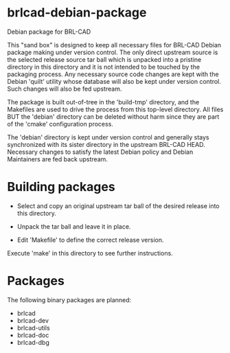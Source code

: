 brlcad-debian-package
=====================

Debian package for BRL-CAD

This "sand box" is designed to keep all necessary files for BRL-CAD
Debian package making under version control.  The only direct upstream
source is the selected release source tar ball which is unpacked into
a pristine directory in this directory and it is not intended to be
touched by the packaging process.  Any necessary source code changes
are kept with the Debian 'quilt' utility whose database will also be
kept under version control.  Such changes will also be fed upstream.

The package is built out-of-tree in the 'build-tmp' directory, and the
Makefiles are used to drive the process from this top-level directory.  All
files BUT the 'debian' directory can be deleted without harm since
they are part of the 'cmake' configuration process.

The 'debian' directory is kept under version control and generally
stays synchronized with its sister directory in the upstream BRL-CAD
HEAD.  Necessary changes to satisfy the latest Debian policy and
Debian Maintainers are fed back upstream.

Building packages
=================

* Select and copy an original upstream tar ball of the desired release
  into this directory.

* Unpack the tar ball and leave it in place.

* Edit 'Makefile' to define the correct release version.

Execute 'make' in this directory to see further instructions.

Packages
========

The following binary packages are planned:

* brlcad
* brlcad-dev
* brlcad-utils
* brlcad-doc
* brlcad-dbg
